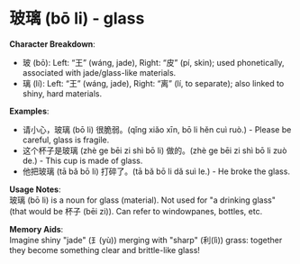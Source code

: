 # **玻璃 (bō li) - glass**

**Character Breakdown**:  
- 玻 (bō): Left: “王” (wáng, jade), Right: “皮” (pí, skin); used phonetically, associated with jade/glass-like materials.  
- 璃 (lí): Left: “王” (wáng, jade), Right: “离” (lí, to separate); also linked to shiny, hard materials.

**Examples**:  
- 请小心，玻璃 (bō li) 很脆弱。(qǐng xiǎo xīn, bō li hěn cuì ruò.) - Please be careful, glass is fragile.  
- 这个杯子是玻璃 (zhè ge bēi zi shì bō li) 做的。(zhè ge bēi zi shì bō li zuò de.) - This cup is made of glass.  
- 他把玻璃 (tā bǎ bō li) 打碎了。(tā bǎ bō li dǎ suì le.) - He broke the glass.

**Usage Notes**:  
玻璃 (bō li) is a noun for glass (material). Not used for "a drinking glass" (that would be 杯子 (bēi zi)). Can refer to windowpanes, bottles, etc.

**Memory Aids**:  
Imagine shiny "jade" (⺩(yù)) merging with "sharp" (利(lì)) grass: together they become something clear and brittle-like glass!